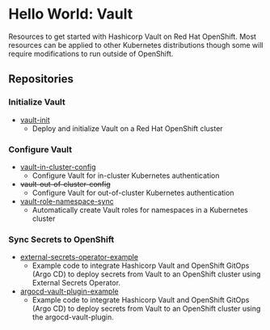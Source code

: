# Hello World: Vault

Resources to get started with Hashicorp Vault on Red Hat OpenShift. Most resources can be applied to other Kubernetes distributions though some will require modifications to run outside of OpenShift.

## Repositories

### Initialize Vault

- [vault-init](https://github.com/hello-world-vault/vault-init)
	- Deploy and initialize Vault on a Red Hat OpenShift cluster

### Configure Vault

- [vault-in-cluster-config](https://github.com/hello-world-vault/vault-in-cluster-config)
	- Configure Vault for in-cluster Kubernetes authentication 
- <s>vault-out-of-cluster-config</s>
	- Configure Vault for out-of-cluster Kubernetes authentication
- [vault-role-namespace-sync](https://github.com/hello-world-vault/vault-role-namespace-sync)
	- Automatically create Vault roles for namespaces in a Kubernetes cluster 

### Sync Secrets to OpenShift

- [external-secrets-operator-example](https://github.com/hello-world-vault/external-secrets-operator-example)
	- Example code to integrate Hashicorp Vault and OpenShift GitOps (Argo CD) to deploy secrets from Vault to an OpenShift cluster using External Secrets Operator.
- [argocd-vault-plugin-example](https://github.com/hello-world-vault/argo-vault-plugin-example)
	- Example code to integrate Hashicorp Vault and OpenShift GitOps (Argo CD) to deploy secrets from Vault to an OpenShift cluster using the argocd-vault-plugin. 
